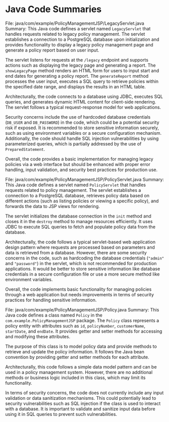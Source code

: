 # Java Code Summaries

File: java/com/example/PolicyManagementJSP/LegacyServlet.java
Summary: This Java code defines a servlet named `LegacyServlet` that handles requests related to legacy policy management. The servlet establishes a connection to a PostgreSQL database upon initialization and provides functionality to display a legacy policy management page and generate a policy report based on user input.

The servlet listens for requests at the `/legacy` endpoint and supports actions such as displaying the legacy page and generating a report. The `showLegacyPage` method renders an HTML form for users to input start and end dates for generating a policy report. The `generateReport` method processes the user input, executes a SQL query to retrieve policies within the specified date range, and displays the results in an HTML table.

Architecturally, the code connects to a database using JDBC, executes SQL queries, and generates dynamic HTML content for client-side rendering. The servlet follows a typical request-response model for web applications.

Security concerns include the use of hardcoded database credentials (`DB_USER` and `DB_PASSWORD`) in the code, which could be a potential security risk if exposed. It is recommended to store sensitive information securely, such as using environment variables or a secure configuration mechanism. Additionally, the code should handle SQL injection vulnerabilities by using parameterized queries, which is partially addressed by the use of `PreparedStatement`.

Overall, the code provides a basic implementation for managing legacy policies via a web interface but should be enhanced with proper error handling, input validation, and security best practices for production use.

File: java/com/example/PolicyManagementJSP/PolicyServlet.java
Summary: This Java code defines a servlet named `PolicyServlet` that handles requests related to policy management. The servlet establishes a connection to a PostgreSQL database, retrieves policy data based on different actions (such as listing policies or viewing a specific policy), and forwards the data to JSP views for rendering.

The servlet initializes the database connection in the `init` method and closes it in the `destroy` method to manage resources efficiently. It uses JDBC to execute SQL queries to fetch and populate policy data from the database.

Architecturally, the code follows a typical servlet-based web application design pattern where requests are processed based on parameters and data is retrieved from a database. However, there are some security concerns in the code, such as hardcoding the database credentials (`"admin"` and `"password"`) in the servlet, which is not recommended for production applications. It would be better to store sensitive information like database credentials in a secure configuration file or use a more secure method like environment variables.

Overall, the code implements basic functionality for managing policies through a web application but needs improvements in terms of security practices for handling sensitive information.

File: java/com/example/PolicyManagementJSP/Policy.java
Summary: This Java code defines a class named `Policy` in the `com.example.PolicyManagementJSP` package. The `Policy` class represents a policy entity with attributes such as `id`, `policyNumber`, `customerName`, `startDate`, and `endDate`. It provides getter and setter methods for accessing and modifying these attributes.

The purpose of this class is to model policy data and provide methods to retrieve and update the policy information. It follows the Java bean convention by providing getter and setter methods for each attribute.

Architecturally, this code follows a simple data model pattern and can be used in a policy management system. However, there are no additional methods or business logic included in this class, which may limit its functionality.

In terms of security concerns, the code does not currently include any input validation or data sanitization mechanisms. This could potentially lead to security vulnerabilities such as SQL injection if the class is used to interact with a database. It is important to validate and sanitize input data before using it in SQL queries to prevent such vulnerabilities.

